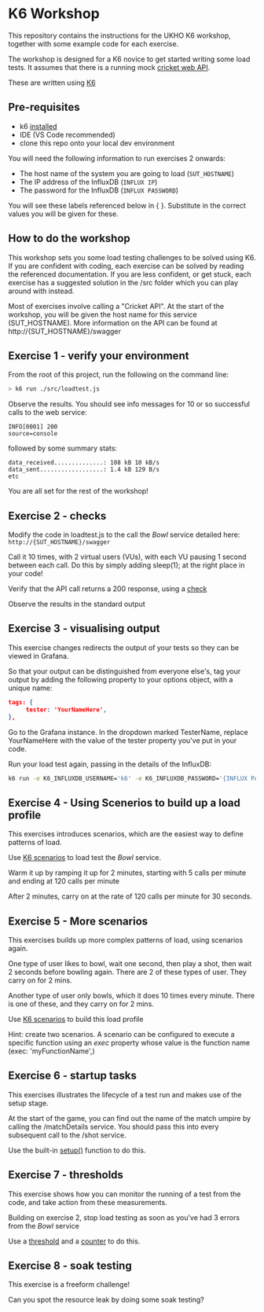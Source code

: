 # K6 Workshop

This repository contains the instructions for the UKHO K6 workshop, together with some example code for each exercise.

The workshop is designed for a K6 novice to get started writing some load tests.  It assumes that there is a running mock [cricket web API](https://github.com/nevillejrbrown/CricketApp).

These are written using [K6](https://k6.io)

## Pre-requisites

- k6 [installed](https://k6.io/docs/getting-started/installation/)
- IDE (VS Code recommended)
- clone this repo onto your local dev environment

You will need the following information to run exercises 2 onwards:

- The host name of the system you are going to load (`SUT_HOSTNAME`)
- The IP address of the InfluxDB (`INFLUX IP`)
- The password for the InfluxDB (`INFLUX PASSWORD`)

You will see these labels referenced below in {  }.  Substitute in the correct values you will be given for these.


## How to do the workshop

This workshop sets you some load testing challenges to be solved using K6.  If you are confident with coding, each exercise can be solved by reading the referenced documentation.  If you are less confident, or get stuck, each exercise has a suggested solution in the /src folder which you can play around with instead.

Most of exercises involve calling a "Cricket API".  At the start of the workshop, you will be given the host name for this service (SUT_HOSTNAME).  More information on the API can be found at http://{SUT_HOSTNAME}/swagger

## Exercise 1 - verify your environment

From the root of this project, run the following on the command line:

```bash
> k6 run ./src/loadtest.js
```

Observe the results.  You should see info messages for 10 or so successful calls to the web service:

```Text
INFO[0001] 200                                           source=console
```

followed by some summary stats:

```Text
data_received..............: 108 kB 10 kB/s
data_sent..................: 1.4 kB 129 B/s
etc
```

You are all set for the rest of the workshop!

## Exercise 2 - checks

Modify the code in loadtest.js to the call the *Bowl* service detailed here: `http://{SUT_HOSTNAME}/swagger`

Call it 10 times, with 2 virtual users (VUs), with each VU pausing 1 second between each call.  Do this by simply adding sleep(1); at the right place in your code!

Verify that the API call returns a 200 response, using a [check](https://k6.io/docs/using-k6/checks/)

Observe the results in the standard output

## Exercise 3 - visualising output

This exercise changes redirects the output of your tests so they can be viewed in Grafana. 

So that your output can be distinguished from everyone else's, tag your output by adding the following property to your options object, with a unique name:

```JSON
tags: {
     tester: 'YourNameHere',
},
```

Go to the Grafana instance.  In the dropdown marked TesterName, replace YourNameHere with the value of the tester property you've put in your code.

Run your load test again, passing in the details of the InfluxDB:

```bash
k6 run -e K6_INFLUXDB_USERNAME='k6' -e K6_INFLUXDB_PASSWORD='{INFLUX PASSWORD}' --out influxdb=http://{INFLUX IP}:8086/k6 ./src/ex4.js
```

## Exercise 4 - Using Scenerios to build up a load profile

This exercises introduces scenarios, which are the easiest way to define patterns of load.

Use [K6 scenarios](https://k6.io/docs/using-k6/scenarios/) to load test the *Bowl* service.  

Warm it up by ramping it up for 2 minutes, starting with 5 calls per minute and ending at 120 calls per minute

After 2 minutes, carry on at the rate of 120 calls per minute for 30 seconds.

## Exercise 5 - More scenarios

This exercises builds up more complex patterns of load, using scenarios again.

One type of user likes to bowl, wait one second, then play a shot, then wait 2 seconds before bowling again.  There are 2 of these types of user.  They carry on for 2 mins.

Another type of user only bowls, which it does 10 times every minute.  There is one of these, and they carry on for 2 mins.

Use [K6 scenarios](https://k6.io/docs/using-k6/scenarios/) to build this load profile

Hint: create two scenarios.  A scenario can be configured to execute a specific function using an *exec* property whose value is the function name (exec: 'myFunctionName',)

## Exercise 6 - startup tasks

This exercises illustrates the lifecycle of a test run and makes use of the setup stage.

At the start of the game, you can find out the name of the match umpire by calling the /matchDetails service.  You should pass this into every subsequent call to the /shot service.  

Use the built-in [setup()](https://k6.io/docs/using-k6/test-life-cycle/#setup-and-teardown-stages) function to do this.

## Exercise 7 - thresholds

This exercise shows how you can monitor the running of a test from the code, and take action from these measurements.

Building on exercise 2, stop load testing as soon as you've had 3 errors from the *Bowl* service

Use a [threshold](https://k6.io/docs/using-k6/thresholds/) and a [counter](https://k6.io/docs/javascript-api/k6-metrics/counter#examples) to do this.

## Exercise 8 - soak testing

This exercise is a freeform challenge!

Can you spot the resource leak by doing some soak testing?
